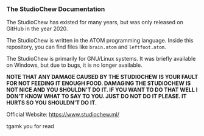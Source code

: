 ### The StudioChew Documentation

The StudioChew has existed for many years, but was only released on GitHub in the year 2020.

The StudioChew is written in the ATOM programming language. Inside this repository, you can find files like `brain.atom` and `leftfoot.atom`.

The StudioChew is primarily for GNU/Linux systems. It was briefly available on Windows, but due to bugs, it is no longer available.

**NOTE THAT ANY DAMAGE CAUSED BY THE STUDIOCHEW IS YOUR FAULT FOR NOT FEEDING IT ENOUGH FOOD. DAMAGING THE STUDIOCHEW IS NOT NICE AND YOU SHOULDN'T DO IT. IF YOU WANT TO DO THAT WELL I DON'T KNOW WHAT TO SAY TO YOU. JUST DO NOT DO IT PLEASE. IT HURTS SO YOU SHOULDN'T DO IT.**

Official Website: https://www.studiochew.ml/

tgamk you for read

<!--
**StudioChew/StudioChew** is a ✨ _stupid_ ✨ repository because its `README.md` (this file) appears on your GutHib profile.

Here are some ideas to get you started:

- 🔭 I’m currently working on ...gaming
- 🌱 I’m currently learning ...gaming
- 👯 I’m looking to collaborate on ...gaming
- 🤔 I’m looking for help with ...gaming
- 💬 Ask me about ...gaming
- 📫 How to reach me: ...gaming
- 😄 Pronouns: ...gaming
- ⚡ Fun fact: ...gaming
-->
